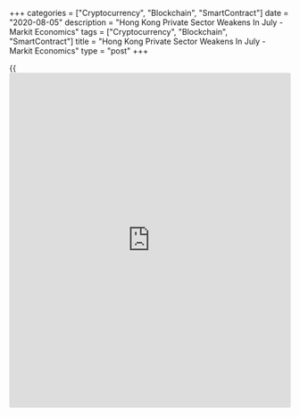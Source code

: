 +++
categories = ["Cryptocurrency", "Blockchain", "SmartContract"]
date = "2020-08-05"
description = "Hong Kong Private Sector Weakens In July - Markit Economics"
tags = ["Cryptocurrency", "Blockchain", "SmartContract"]
title = "Hong Kong Private Sector Weakens In July - Markit Economics"
type = "post"
+++

{{<iframe id="large-banner" src="https://www.bounty.group/#slide=27.0" width="100%" height="600" scrolling="no" style="border: 0px solid rgb(216, 221, 230); border-radius: 3px;">}}

The private sector in Hong Kong continued to contract in July, and at a
faster pace, the latest survey from Markit Economics showed on Wednesday
with a PMI score of 44.5.

That's down from 49.6, and it moves further beneath the boom-or-bust
line of 50 that separates expansion from contraction.

Individually, output and new orders fell at sharper rates and there was
a renewed decline in purchasing activity. Business sentiment grew
increasingly pessimistic.

With sales weakening at a faster pace during July, firms in turn reduced
their input purchases as part of efforts to control costs and avoid
keeping excessive stocks.

For comments and feedback [contact](https://www.playgroundfx.com/contact/): editorial@rtt[news](https://www.letsplayfx.com/blog/forex-news-website/).com

[Economic News][1]

 **What parts of the world are seeing the best (and worst) economic
performances lately? Click[here][2] to check out our [Econ Scorecard][2]
and find out! See up-to-the-moment [ranking](https://www.playgroundfx.com/blog/crypto-exchange-ranking/)s for the best and worst
performers in [GDP][3], [unemployment rate][4], [inflation][5] and much
more.**

   1. www.rtt[news](https://www.letsplayfx.com/blog/forex-news-website/).com/Content/EconomicNews.aspx
   2. www.rtt[news](https://www.letsplayfx.com/blog/forex-news-website/).com/economic-scorecard/world-rank/unemployment-rate/highest-performance.aspx
   3. www.rtt[news](https://www.letsplayfx.com/blog/forex-news-website/).com/economic-scorecard/world-rank/GDP/highest-performance.aspx
   4. www.rtt[news](https://www.letsplayfx.com/blog/forex-news-website/).com/economic-scorecard/world-rank/unemployment-rate/lowest-performance.aspx
   5. www.rtt[news](https://www.letsplayfx.com/blog/forex-news-website/).com/economic-scorecard/world-rank/CPI/highest-performance.aspx